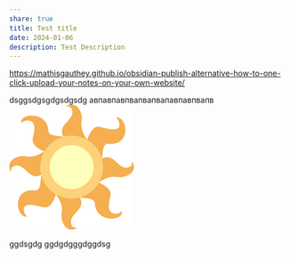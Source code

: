 ```yaml
---
share: true
title: Test title
date: 2024-01-06
description: Test Description
---
```


https://mathisgauthey.github.io/obsidian-publish-alternative-how-to-one-click-upload-your-notes-on-your-own-website/

dsggsdgsgdgsdgsdg
авпавпавпвапвапвапавпавпвапв
![CelestiaCutieMark.png](../images/CelestiaCutieMark.png)

ggdsgdg
ggdgdgggdggdsg